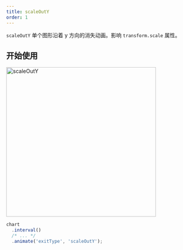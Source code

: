 ```yaml
---
title: scaleOutY
order: 1
---
```


`scaleOutY` 单个图形沿着 y 方向的消失动画。影响 `transform.scale` 属性。

## 开始使用

<img alt="scaleOutY" src="https://gw.alipayobjects.com/mdn/rms_f5c722/afts/img/A*L6mkQa3aG64AAAAAAAAAAABkARQnAQ" width="400" />

```ts
chart
  .interval()
  /* ... */
  .animate('exitType', 'scaleOutY');
```
